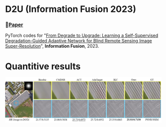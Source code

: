# D2U (Information Fusion 2023)
### 📖[**Paper**](https://doi.org/10.1016/j.inffus.2023.03.021)
PyTorch codes for "[From Degrade to Upgrade: Learning a Self-Supervised Degradation-Guided Adaptive Network for Blind Remote Sensing Image Super-Resolution](https://doi.org/10.1016/j.inffus.2023.03.021)", **Information Fusion**, 2023.

 # Quantitive results
 ![image](/img/res.png)
